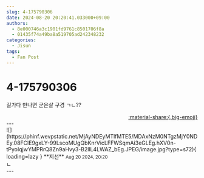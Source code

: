 ```yaml
---
slug: 4-175790306
date: 2024-08-20 20:20:41.033000+09:00
authors:
  - 8e000746a3c1901fd9761c8501706f8a
  - 01435f74a49ba8a519705ad242348232
categories:
  - Jisun
tags:
  - Fan Post
---
```


# 4-175790306

<div class="post-container" markdown="1">
<div class="content-container md-sidebar__scrollwrap" markdown="1">

길가다 만나면  굳은살 구경 ㄱㄴ??

</div>
</div>

<div style="text-align: right;" markdown="1">
<a href="https://weverse.io/fromis9/fanpost/4-175790306" style="text-align: right;">:material-share:{.big-emoji}</a>
</div>
---

<div class="comments-container md-sidebar__scrollwrap" markdown="1">
<div class="comment" markdown="1">
<div class='id-container' markdown="1">
![](https://phinf.wevpstatic.net/MjAyNDEyMTlfMTE5/MDAxNzM0NTgzMjY0NDEy.08FClE9gxLY-99LscoMUgQbKnrVicLFFWSqmAi3eGLEg.hXV0n-tPyoIqjwYMPRrQ8Zn9aHvy3-B2llL4LWAZ_bEg.JPEG/image.jpg?type=s72){ loading=lazy }
**<span class="artist">지선</span>** <small>Aug 20 2024, 20:20</small><br>
</div>
<div class='comment-body' markdown="1">
ㄴ
</div>
</div>
</div>
---
